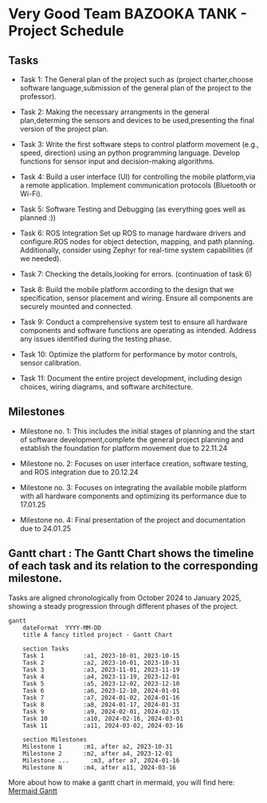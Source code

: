# Very Good Team BAZOOKA TANK - Project Schedule

## Tasks
 - Task 1: The General plan of the project such as (project charter,choose software language,submission of the general plan of the project to the professor).
   
 - Task 2: Making the necessary arrangments in the general plan,determing the sensors and devices to be used,presenting the final version of the project plan.
   
 - Task 3: Write the first software steps to control platform movement (e.g., speed, direction) using an python programming language. Develop functions for sensor input and decision-making algorithms.
   
 - Task 4: Build a user interface (UI) for controlling the mobile platform,via a remote application. Implement communication protocols (Bluetooth or Wi-Fi).
   
 - Task 5: Software Testing and Debugging (as everything goes well as planned :))
   
 - Task 6: ROS Integration Set up ROS to manage hardware drivers and configure.ROS nodes for object detection, mapping, and path planning. Additionally, consider using Zephyr for real-time system capabilities (if we needed).

 - Task 7: Checking the details,looking for errors. (continuation of task 6)
   
 - Task 8: Build the mobile platform according to the design that we specification, sensor placement and wiring. Ensure all components are securely mounted and connected.
   
 - Task 9: Conduct a comprehensive system test to ensure all hardware components and software functions are operating as intended. Address any issues identified during the testing phase.
   
 - Task 10: Optimize the platform for performance by motor controls, sensor calibration.
   
 - Task 11: Document the entire project development, including design choices, wiring diagrams, and software architecture.

   
## Milestones
 - Milestone no. 1: This includes the initial stages of planning and the start of software development,complete the general project planning and establish the foundation for platform movement due to 22.11.24

 - Milestone no. 2: Focuses on user interface creation, software testing, and ROS integration due to 20.12.24

 - Milestone no. 3: Focuses on integrating the available mobile platform with all hardware components and optimizing its performance due to 17.01.25
   
 - Milestone no. 4: Final presentation of the project and documentation due to 24.01.25

 ## Gantt chart : The Gantt Chart shows the timeline of each task and its relation to the corresponding milestone.
Tasks are aligned chronologically from October 2024 to January 2025, showing a steady progression through different phases of the project.


```mermaid
gantt
    dateFormat  YYYY-MM-DD
    title A fancy titled project - Gantt Chart

    section Tasks
    Task 1           :a1, 2023-10-01, 2023-10-15
    Task 2           :a2, 2023-10-01, 2023-10-31
    Task 3           :a3, 2023-11-01, 2023-11-19
    Task 4           :a4, 2023-11-19, 2023-12-01
    Task 5           :a5, 2023-12-02, 2023-12-10
    Task 6           :a6, 2023-12-10, 2024-01-01
    Task 7           :a7, 2024-01-02, 2024-01-16
    Task 8           :a8, 2024-01-17, 2024-01-31
    Task 9           :a9, 2024-02-01, 2024-02-15
    Task 10          :a10, 2024-02-16, 2024-03-01
    Task 11          :a11, 2024-03-02, 2024-03-16

    section Milestones
    Milestone 1      :m1, after a2, 2023-10-31
    Milestone 2      :m2, after a4, 2023-12-01
    Milestone ...      :m3, after a7, 2024-01-16
    Milestone N      :m4, after a11, 2024-03-16
```


More about how to make a gantt chart in mermaid, you will find here: [Mermaid Gantt](https://mermaid.js.org/syntax/gantt.html)
